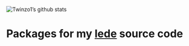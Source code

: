 ![Twinzo1’s github stats](https://github-readme-stats.vercel.app/api?username=Twinzo1&show_icons=true&theme=merko)

# Packages for my [lede](https://github.com/Twinzo1/lede) source code
